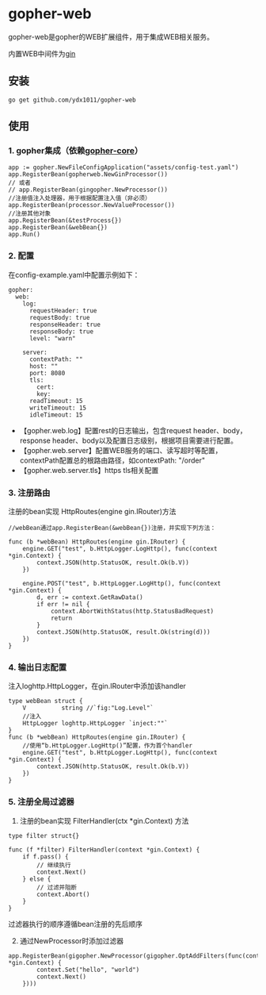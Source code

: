 # gopher-web


gopher-web是gopher的WEB扩展组件，用于集成WEB相关服务。

内置WEB中间件为[gin](https://github.com/gin-gonic/gin)

## 安装
```
go get github.com/ydx1011/gopher-web
```

## 使用

### 1. gopher集成（依赖[gopher-core](https://github.com/ydx1011/gopher-core)）
```
app := gopher.NewFileConfigApplication("assets/config-test.yaml")
app.RegisterBean(gopherweb.NewGinProcessor())
// 或者
// app.RegisterBean(gingopher.NewProcessor())
//注册值注入处理器，用于根据配置注入值（非必须）
app.RegisterBean(processor.NewValueProcessor())
//注册其他对象
app.RegisterBean(&testProcess{})
app.RegisterBean(&webBean{})
app.Run()
```

### 2. 配置
在config-example.yaml中配置示例如下：
```
gopher:
  web:
    log:
      requestHeader: true
      requestBody: true
      responseHeader: true
      responseBody: true
      level: "warn"

    server:
      contextPath: ""
      host: ""
      port: 8080
      tls:
        cert: 
        key:
      readTimeout: 15
      writeTimeout: 15
      idleTimeout: 15
```
* 【gopher.web.log】配置rest的日志输出，包含request header、body，response header、body以及配置日志级别，根据项目需要进行配置。
* 【gopher.web.server】配置WEB服务的端口、读写超时等配置，contextPath配置总的根路由路径，如contextPath: "/order"
* 【gopher.web.server.tls】https tls相关配置

### 3. 注册路由
注册的bean实现 HttpRoutes(engine gin.IRouter)方法
```
//webBean通过app.RegisterBean(&webBean{})注册，并实现下列方法：

func (b *webBean) HttpRoutes(engine gin.IRouter) {
	engine.GET("test", b.HttpLogger.LogHttp(), func(context *gin.Context) {
		context.JSON(http.StatusOK, result.Ok(b.V))
	})

	engine.POST("test", b.HttpLogger.LogHttp(), func(context *gin.Context) {
		d, err := context.GetRawData()
		if err != nil {
			context.AbortWithStatus(http.StatusBadRequest)
			return
		}
		context.JSON(http.StatusOK, result.Ok(string(d)))
	})
}
```

### 4. 输出日志配置
注入loghttp.HttpLogger，在gin.IRouter中添加该handler
```
type webBean struct {
	V          string //`fig:"Log.Level"`
	//注入
	HttpLogger loghttp.HttpLogger `inject:""`
}
func (b *webBean) HttpRoutes(engine gin.IRouter) {
    //使用“b.HttpLogger.LogHttp()”配置，作为首个handler
	engine.GET("test", b.HttpLogger.LogHttp(), func(context *gin.Context) {
		context.JSON(http.StatusOK, result.Ok(b.V))
	})
}
```

### 5. 注册全局过滤器
1. 注册的bean实现 FilterHandler(ctx *gin.Context) 方法
```
type filter struct{}

func (f *filter) FilterHandler(context *gin.Context) {
    if f.pass() {
        // 继续执行
        context.Next()
    } else {
        // 过滤并阻断
        context.Abort()
    }
}
```
过滤器执行的顺序遵循bean注册的先后顺序

2. 通过NewProcessor时添加过滤器
```
app.RegisterBean(gigopher.NewProcessor(gigopher.OptAddFilters(func(context *gin.Context) {
		context.Set("hello", "world")
		context.Next()
	})))
```